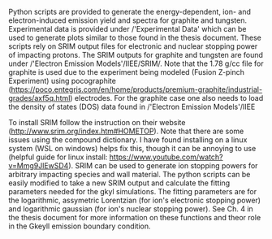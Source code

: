 Python scripts are provided to generate the energy-dependent, ion- and electron-induced emission yield and spectra for graphite and tungsten. Experimental data is provided under /'Experimental Data' which can be used to generate plots similar to those found in the thesis document. These scripts rely on SRIM output files for electronic and nuclear stopping power of impacting protons. The SRIM outputs for graphite and tungsten are found under /'Electron Emission Models'/IIEE/SRIM/. Note that the 1.78 g/cc file for graphite is used due to the experiment being modeled (Fusion Z-pinch Experiment) using pocographite (https://poco.entegris.com/en/home/products/premium-graphite/industrial-grades/axf5q.html) electrodes. For the graphite case one also needs to load the density of states (DOS) data found in /'Electron Emission Models'/IIEE 

To install SRIM follow the instruction on their website (http://www.srim.org/index.htm#HOMETOP). Note that there are some issues using the compound dictionary. I have found installing on a linux system (WSL on windows) helps fix this, though it can be annoying to use (helpful guide for linux install: https://www.youtube.com/watch?v=Mmg9JlEwSD4). SRIM can be used to generate ion stopping powers for arbitrary impacting species and wall material. The python scripts can be easily modified to take a new SRIM output and calculate the fitting parameters needed for the gkyl simulations. The fitting parameters are for the logarithmic, assymetric Lorentzian (for ion's electronic stopping power) and logarithmic gaussian (for ion's nuclear stopping power). See Ch. 4 in the thesis document for more information on these functions and theor role in the Gkeyll emission boundary condition.
